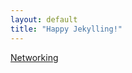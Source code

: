 ```yaml
---
layout: default
title: "Happy Jekylling!"
---
```


<a href="{{site.baseurl}}/categories/networking">Networking</a>

